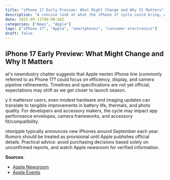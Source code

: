```yaml
---
title: "iPhone 17 Early Preview: What Might Change and Why It Matters"
description: "A concise look at what the iPhone 17 cycle could bring, why it matters for users and developers, and how to evaluate rumors responsibly."
date: 2025-09-11T00:00:00Z
categories: ["News", "Apple"]
tags: ["iPhone 17", "Apple", "smartphones", "consumer electronics"]
draft: false
---
```


## iPhone 17 Early Preview: What Might Change and Why It Matters

at's newndustry chatter suggests that Apple nexten iPhone line (commonly referred to as Phone 17? could focus on efficiency, display, and camera pipeline refinements. Timelines and specifications are not yet official; expectations may shift as we get closer to launch season.

y it mattersor users, even modest hardware and imaging updates can translate to tangible improvements in battery life, thermals, and photo quality. For developers and accessory makers, the cycle may impact app performance envelopes, camera frameworks, and accessory fit/compatibility.

ntextpple typically announces new iPhones around September each year. Rumors should be treated as provisional until Apple publishes official details. Practical advice: avoid purchasing decisions based solely on unconfirmed reports, and watch Apple newsroom for verified information.

**Sources**:
- [Apple Newsroom](https://www.apple.com/newsroom/)
- [Apple Events](https://www.apple.com/apple-events/)

